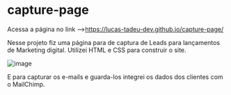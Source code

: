 # capture-page

Acessa a página no link -->https://lucas-tadeu-dev.github.io/capture-page/

Nesse projeto fiz uma página para de captura de Leads para lançamentos de Marketing digital.
Utilizei HTML e CSS para construir o site. 

![image](https://user-images.githubusercontent.com/104043012/185798796-6e953937-3b73-46b5-a86b-28571fe2a631.png)


E para capturar os e-mails e guarda-los integrei os dados dos clientes com o MailChimp.
